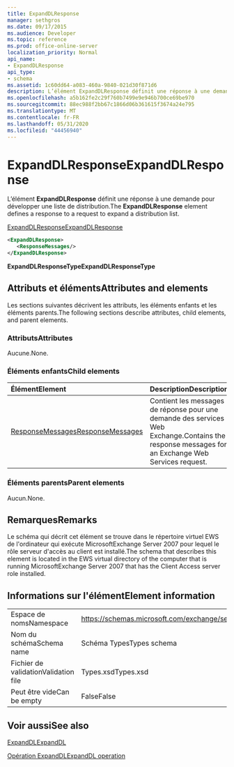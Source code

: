 ```yaml
---
title: ExpandDLResponse
manager: sethgros
ms.date: 09/17/2015
ms.audience: Developer
ms.topic: reference
ms.prod: office-online-server
localization_priority: Normal
api_name:
- ExpandDLResponse
api_type:
- schema
ms.assetid: 1c60dd64-a083-460a-9840-021d30f871d6
description: L’élément ExpandDLResponse définit une réponse à une demande pour développer une liste de distribution.
ms.openlocfilehash: a5b162fe2c29f760b7499e9e946b700ce69be970
ms.sourcegitcommit: 88ec988f2bb67c1866d06b361615f3674a24e795
ms.translationtype: MT
ms.contentlocale: fr-FR
ms.lasthandoff: 05/31/2020
ms.locfileid: "44456940"
---
```

# <a name="expanddlresponse"></a><span data-ttu-id="fe226-103">ExpandDLResponse</span><span class="sxs-lookup"><span data-stu-id="fe226-103">ExpandDLResponse</span></span>

<span data-ttu-id="fe226-104">L’élément **ExpandDLResponse** définit une réponse à une demande pour développer une liste de distribution.</span><span class="sxs-lookup"><span data-stu-id="fe226-104">The **ExpandDLResponse** element defines a response to a request to expand a distribution list.</span></span> 
  
[<span data-ttu-id="fe226-105">ExpandDLResponse</span><span class="sxs-lookup"><span data-stu-id="fe226-105">ExpandDLResponse</span></span>](expanddlresponse.md)
  
```xml
<ExpandDLResponse>
   <ResponseMessages/>
</ExpandDLResponse>
```

 <span data-ttu-id="fe226-106">**ExpandDLResponseType**</span><span class="sxs-lookup"><span data-stu-id="fe226-106">**ExpandDLResponseType**</span></span>
## <a name="attributes-and-elements"></a><span data-ttu-id="fe226-107">Attributs et éléments</span><span class="sxs-lookup"><span data-stu-id="fe226-107">Attributes and elements</span></span>

<span data-ttu-id="fe226-108">Les sections suivantes décrivent les attributs, les éléments enfants et les éléments parents.</span><span class="sxs-lookup"><span data-stu-id="fe226-108">The following sections describe attributes, child elements, and parent elements.</span></span>
  
### <a name="attributes"></a><span data-ttu-id="fe226-109">Attributs</span><span class="sxs-lookup"><span data-stu-id="fe226-109">Attributes</span></span>

<span data-ttu-id="fe226-110">Aucune.</span><span class="sxs-lookup"><span data-stu-id="fe226-110">None.</span></span>
  
### <a name="child-elements"></a><span data-ttu-id="fe226-111">Éléments enfants</span><span class="sxs-lookup"><span data-stu-id="fe226-111">Child elements</span></span>

|<span data-ttu-id="fe226-112">**Élément**</span><span class="sxs-lookup"><span data-stu-id="fe226-112">**Element**</span></span>|<span data-ttu-id="fe226-113">**Description**</span><span class="sxs-lookup"><span data-stu-id="fe226-113">**Description**</span></span>|
|:-----|:-----|
|[<span data-ttu-id="fe226-114">ResponseMessages</span><span class="sxs-lookup"><span data-stu-id="fe226-114">ResponseMessages</span></span>](responsemessages.md) <br/> |<span data-ttu-id="fe226-115">Contient les messages de réponse pour une demande des services Web Exchange.</span><span class="sxs-lookup"><span data-stu-id="fe226-115">Contains the response messages for an Exchange Web Services request.</span></span>  <br/> |
   
### <a name="parent-elements"></a><span data-ttu-id="fe226-116">Éléments parents</span><span class="sxs-lookup"><span data-stu-id="fe226-116">Parent elements</span></span>

<span data-ttu-id="fe226-117">Aucun.</span><span class="sxs-lookup"><span data-stu-id="fe226-117">None.</span></span>
  
## <a name="remarks"></a><span data-ttu-id="fe226-118">Remarques</span><span class="sxs-lookup"><span data-stu-id="fe226-118">Remarks</span></span>

<span data-ttu-id="fe226-119">Le schéma qui décrit cet élément se trouve dans le répertoire virtuel EWS de l'ordinateur qui exécute MicrosoftExchange Server 2007 pour lequel le rôle serveur d'accès au client est installé.</span><span class="sxs-lookup"><span data-stu-id="fe226-119">The schema that describes this element is located in the EWS virtual directory of the computer that is running MicrosoftExchange Server 2007 that has the Client Access server role installed.</span></span>
  
## <a name="element-information"></a><span data-ttu-id="fe226-120">Informations sur l'élément</span><span class="sxs-lookup"><span data-stu-id="fe226-120">Element information</span></span>

|||
|:-----|:-----|
|<span data-ttu-id="fe226-121">Espace de noms</span><span class="sxs-lookup"><span data-stu-id="fe226-121">Namespace</span></span>  <br/> |https://schemas.microsoft.com/exchange/services/2006/types  <br/> |
|<span data-ttu-id="fe226-122">Nom du schéma</span><span class="sxs-lookup"><span data-stu-id="fe226-122">Schema name</span></span>  <br/> |<span data-ttu-id="fe226-123">Schéma Types</span><span class="sxs-lookup"><span data-stu-id="fe226-123">Types schema</span></span>  <br/> |
|<span data-ttu-id="fe226-124">Fichier de validation</span><span class="sxs-lookup"><span data-stu-id="fe226-124">Validation file</span></span>  <br/> |<span data-ttu-id="fe226-125">Types.xsd</span><span class="sxs-lookup"><span data-stu-id="fe226-125">Types.xsd</span></span>  <br/> |
|<span data-ttu-id="fe226-126">Peut être vide</span><span class="sxs-lookup"><span data-stu-id="fe226-126">Can be empty</span></span>  <br/> |<span data-ttu-id="fe226-127">False</span><span class="sxs-lookup"><span data-stu-id="fe226-127">False</span></span>  <br/> |
   
## <a name="see-also"></a><span data-ttu-id="fe226-128">Voir aussi</span><span class="sxs-lookup"><span data-stu-id="fe226-128">See also</span></span>



[<span data-ttu-id="fe226-129">ExpandDL</span><span class="sxs-lookup"><span data-stu-id="fe226-129">ExpandDL</span></span>](expanddl.md)
  
[<span data-ttu-id="fe226-130">Opération ExpandDL</span><span class="sxs-lookup"><span data-stu-id="fe226-130">ExpandDL operation</span></span>](expanddl-operation.md)

